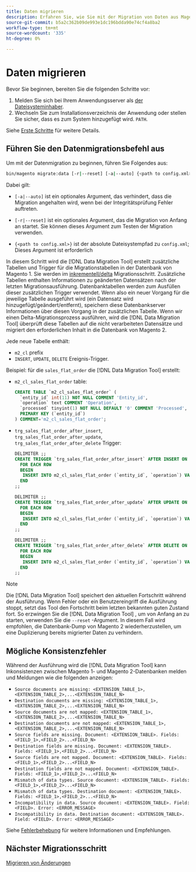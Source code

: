 ```yaml
---
title: Daten migrieren
description: Erfahren Sie, wie Sie mit der Migration von Daten aus Magento 1 zu Magento 2 beginnen können. [!DNL Data Migration Tool].
source-git-commit: b5a2c362b09de993e1dc196bdda90e74cf4a8ba2
workflow-type: tm+mt
source-wordcount: '335'
ht-degree: 0%

---
```



# Daten migrieren

Bevor Sie beginnen, bereiten Sie die folgenden Schritte vor:

1. Melden Sie sich bei Ihrem Anwendungsserver als [der Dateisysteminhaber](https://devdocs.magento.com/guides/v2.4/install-gde/prereq/file-sys-perms-over.html).
1. Wechseln Sie zum Installationsverzeichnis der Anwendung oder stellen Sie sicher, dass es zum System hinzugefügt wird. `PATH`.

Siehe [Erste Schritte](overview.md#first-steps) für weitere Details.

## Führen Sie den Datenmigrationsbefehl aus

Um mit der Datenmigration zu beginnen, führen Sie Folgendes aus:

```bash
bin/magento migrate:data [-r|--reset] [-a|--auto] {<path to config.xml>}
```

Dabei gilt:

* `[-a|--auto]` ist ein optionales Argument, das verhindert, dass die Migration angehalten wird, wenn bei der Integritätsprüfung Fehler auftreten.

* `[-r|--reset]` ist ein optionales Argument, das die Migration von Anfang an startet. Sie können dieses Argument zum Testen der Migration verwenden.

* `{<path to config.xml>}` ist der absolute Dateisystempfad zu `config.xml`; Dieses Argument ist erforderlich

In diesem Schritt wird die [!DNL Data Migration Tool] erstellt zusätzliche Tabellen und Trigger für die Migrationstabellen in der Datenbank von Magento 1. Sie werden im [inkrementell/delta](delta.md) Migrationsschritt. Zusätzliche Tabellen enthalten Informationen zu geänderten Datensätzen nach der letzten Migrationsausführung. Datenbanktabellen werden zum Ausfüllen dieser zusätzlichen Trigger verwendet. Wenn also ein neuer Vorgang für die jeweilige Tabelle ausgeführt wird (ein Datensatz wird hinzugefügt/geändert/entfernt), speichern diese Datenbankserver Informationen über diesen Vorgang in der zusätzlichen Tabelle. Wenn wir einen Delta-Migrationsprozess ausführen, wird die [!DNL Data Migration Tool] überprüft diese Tabellen auf die nicht verarbeiteten Datensätze und migriert den erforderlichen Inhalt in die Datenbank von Magento 2.

Jede neue Tabelle enthält:

* `m2_cl` prefix
* `INSERT`, `UPDATE`, `DELETE` Ereignis-Trigger.

Beispiel: für die `sales_flat_order` die [!DNL Data Migration Tool] erstellt:

* `m2_cl_sales_flat_order` table:

   ```sql
   CREATE TABLE `m2_cl_sales_flat_order` (
     `entity_id` int(11) NOT NULL COMMENT 'Entity_id',
     `operation` text COMMENT 'Operation',
     `processed` tinyint(1) NOT NULL DEFAULT '0' COMMENT 'Processed',
     PRIMARY KEY (`entity_id`)
   ) COMMENT='m2_cl_sales_flat_order';
   ```

* `trg_sales_flat_order_after_insert`, `trg_sales_flat_order_after_update`, `trg_sales_flat_order_after_delete` Trigger:

   ```sql
   DELIMITER ;;
   CREATE TRIGGER `trg_sales_flat_order_after_insert` AFTER INSERT ON `sales_flat_order`
     FOR EACH ROW
     BEGIN
      INSERT INTO m2_cl_sales_flat_order (`entity_id`, `operation`) VALUES (NEW.entity_id, 'INSERT')ON DUPLICATE KEY UPDATE operation = 'INSERT';
     END
   ;;
   
   DELIMITER ;;
   CREATE TRIGGER `trg_sales_flat_order_after_update` AFTER UPDATE ON `sales_flat_order`
     FOR EACH ROW
     BEGIN
      INSERT INTO m2_cl_sales_flat_order (`entity_id`, `operation`) VALUES (NEW.entity_id, 'UPDATE') ON DUPLICATE KEY UPDATE operation = 'UPDATE';
     END
   ;;
   
   DELIMITER ;;
   CREATE TRIGGER `trg_sales_flat_order_after_delete` AFTER DELETE ON `sales_flat_order`
     FOR EACH ROW
     BEGIN
      INSERT INTO m2_cl_sales_flat_order (`entity_id`, `operation`) VALUES (OLD.entity_id, 'DELETE')ON DUPLICATE KEY UPDATE operation = 'DELETE';
     END
   ;;
   ```

>[!NOTE]
>
>Die [!DNL Data Migration Tool] speichert den aktuellen Fortschritt während der Ausführung. Wenn Fehler oder ein Benutzereingriff die Ausführung stoppt, setzt das Tool den Fortschritt beim letzten bekannten guten Zustand fort. So erzwingen Sie die [!DNL Data Migration Tool] , um von Anfang an zu starten, verwenden Sie die `--reset` -Argument. In diesem Fall wird empfohlen, die Datenbank-Dump von Magento 2 wiederherzustellen, um eine Duplizierung bereits migrierter Daten zu verhindern.


## Mögliche Konsistenzfehler

Während der Ausführung wird die [!DNL Data Migration Tool] kann Inkonsistenzen zwischen Magento 1- und Magento 2-Datenbanken melden und Meldungen wie die folgenden anzeigen:

* `Source documents are missing: <EXTENSION_TABLE_1>,<EXTENSION_TABLE_2>,...<EXTENSION_TABLE_N>`
* `Destination documents are missing: <EXTENSION_TABLE_1>,<EXTENSION_TABLE_2>,...<EXTENSION_TABLE_N>`
* `Source documents are not mapped: <EXTENSION_TABLE_1>,<EXTENSION_TABLE_2>,...<EXTENSION_TABLE_N>`
* `Destination documents are not mapped: <EXTENSION_TABLE_1>,<EXTENSION_TABLE_2>,...<EXTENSION_TABLE_N>`
* `Source fields are missing. Document: <EXTENSION_TABLE>. Fields: <FIELD_1>,<FIELD_2>...<FIELD_N>`
* `Destination fields are missing. Document: <EXTENSION_TABLE>. Fields: <FIELD_1>,<FIELD_2>...<FIELD_N>`
* `Source fields are not mapped. Document: <EXTENSION_TABLE>. Fields: <FIELD_1>,<FIELD_2>...<FIELD_N>`
* `Destination fields are not mapped. Document: <EXTENSION_TABLE>. Fields: <FIELD_1>,<FIELD_2>...<FIELD_N>`
* `Mismatch of data types. Source document: <EXTENSION_TABLE>. Fields: <FIELD_1>,<FIELD_2>...<FIELD_N>`
* `Mismatch of data types. Destination document: <EXTENSION_TABLE>. Fields: <FIELD_1>,<FIELD_2>...<FIELD_N>`
* `Incompatibility in data. Source document: <EXTENSION_TABLE>. Field: <FIELD>. Error: <ERROR_MESSAGE>`
* `Incompatibility in data. Destination document: <EXTENSION_TABLE>. Field: <FIELD>. Error: <ERROR_MESSAGE>`

Siehe [Fehlerbehebung](https://support.magento.com/hc/en-us/articles/360033020451) für weitere Informationen und Empfehlungen.

## Nächster Migrationsschritt

[Migrieren von Änderungen](delta.md)
